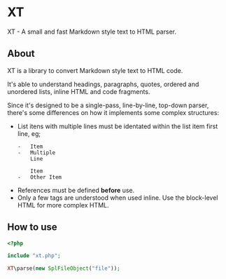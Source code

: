 # XT
XT - A small and fast Markdown style text to HTML parser.

## About

XT is a library to convert Markdown style text to HTML code.

It's able to understand headings, paragraphs, quotes, ordered and unordered lists, inline HTML and code fragments.

Since it's designed to be a single-pass, line-by-line, top-down parser, there's some differences on how it implements some complex structures:

- List itens with multiple lines must be identated within the list item first line, eg;
	~~~
	-	Item
	-	Multiple
		Line

		Item
	-	Other Item
	~~~
- References must be defined __before__ use.
- Only a few tags are understood when used inline. Use the block-level HTML for more complex HTML.

## How to use

~~~php
<?php

include "xt.php";

XT\parse(new SplFileObject("file"));

~~~
